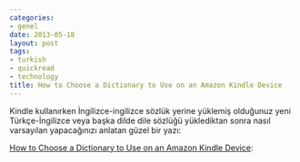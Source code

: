 ```yaml
---
categories:
- genel
date: 2013-05-18
layout: post
tags:
- turkish
- quickread
- technology
title: How to Choose a Dictionary to Use on an Amazon Kindle Device
---
```


Kindle kullanırken İngilizce-ingilizce sözlük yerine yüklemiş olduğunuz yeni Türkçe-İngilizce veya başka dilde dile sözlüğü yüklediktan sonra nasıl varsayılan yapacağınızı anlatan güzel bir yazı:  
  
[How to Choose a Dictionary to Use on an Amazon Kindle Device](http://www.wikihow.com/Choose-a-Dictionary-to-Use-on-an-Amazon-Kindle-Device):

